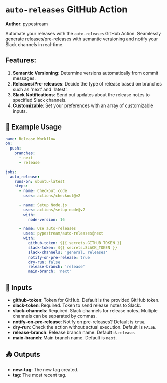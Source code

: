 # `auto-releases` GitHub Action

**Author**: pypestream

Automate your releases with the `auto-releases` GitHub Action. Seamlessly generate releases/pre-releases with semantic versioning and notify your Slack channels in real-time.

## Features:
1. **Semantic Versioning**: Determine versions automatically from commit messages.
2. **Releases/Pre-releases**: Decide the type of release based on branches such as 'next' and 'latest'.
3. **Slack Notifications**: Send out updates about the release notes to specified Slack channels.
4. **Customizable**: Set your preferences with an array of customizable inputs.

## 🚀 Example Usage

```yaml
name: Release Workflow
on:
  push:
    branches:
      - next
      - release

jobs:
  auto_release:
    runs-on: ubuntu-latest
    steps:
      - name: Checkout code
        uses: actions/checkout@v2
        
      - name: Setup Node.js
        uses: actions/setup-node@v2
        with:
          node-version: 16

      - name: Use auto-releases
        uses: pypestream/auto-releases@next
        with:
          github-token: ${{ secrets.GITHUB_TOKEN }}
          slack-token: ${{ secrets.SLACK_TOKEN }}
          slack-channels: 'general, releases'
          notify-on-pre-release: true
          dry-run: false
          release-branch: 'release'
          main-branch: 'next'
```

## 🔧 Inputs

- **github-token**: Token for GitHub. Default is the provided GitHub token.
- **slack-token**: Required. Token to send release notes to Slack.
- **slack-channels**: Required. Slack channels for release notes. Multiple channels can be separated by commas.
- **notify-on-pre-release**: Notify on pre-releases? Default is `true`.
- **dry-run**: Check the action without actual execution. Default is `FALSE`.
- **release-branch**: Release branch name. Default is `release`.
- **main-branch**: Main branch name. Default is `next`.

## 📤 Outputs

- **new-tag**: The new tag created.
- **tag**: The most recent tag.
